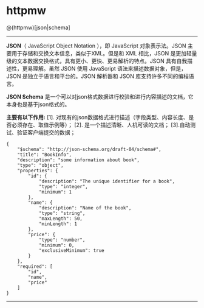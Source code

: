 # httpmw

@(httpmw)[json|schema]

----------------------------------------------------------

**JSON**（ JavaScript Object Notation ），即 JavaScript 对象表示法。JSON 主要用于存储和交换文本信息，类似于XML。但是和 XML 相比，JSON 是更加轻量级的文本数据交换格式，具有更小、更快、更易解析的特点。JSON 具有自我描述性，更易理解。虽然 JSON 使用 JavaScript 语法来描述数据对象，但是，JSON 是独立于语言和平台的。JSON 解析器和 JSON 库支持许多不同的编程语言。

**JSON Schema** 是一个可以对json格式数据进行校验和进行内容描述的文档，它本身也是基于json格式的。

**主要有以下作用:**
[1]. 对现有的json数据格式进行描述（字段类型、内容长度、是否必须存在、取值示例等）；
[2]. 是一个描述清晰、人机可读的文档；
[3].自动测试、验证客户端提交的数据；

```
{
    "$schema": "http://json-schema.org/draft-04/schema#",
    "title": "BookInfo",
    "description": "some information about book",
    "type": "object",
    "properties": {
        "id": {
            "description": "The unique identifier for a book",
            "type": "integer",
            "minimum": 1
        },
        "name": {
            "description": "Name of the book",
            "type": "string",
            "maxLength": 50,
            "minLength": 1
        },
        "price": {
            "type": "number",
            "minimum": 0,
            "exclusiveMinimum": true
        }
    },
    "required": [
        "id",
        "name",
        "price"
    ]
}
```
------------------------
